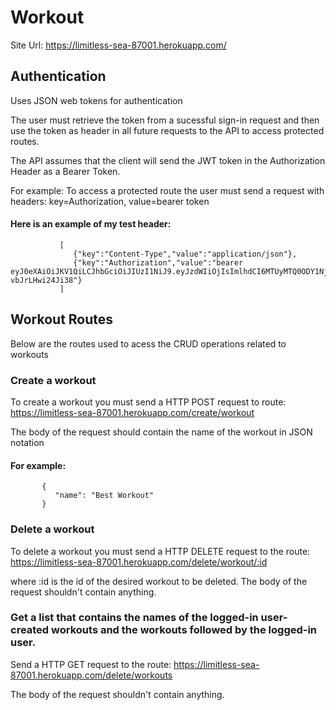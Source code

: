 # Workout

Site Url: https://limitless-sea-87001.herokuapp.com/


## Authentication
Uses JSON web tokens for authentication 

The user must retrieve the token from a sucessful sign-in request and then use the token as header in all future requests
to the API to access protected routes.

The API assumes that the client will send the JWT token in the Authorization Header as a Bearer Token.

For example: To access a protected route the user must send a request with headers: 
  key=Authorization, value=bearer token
  
#### Here is an example of my test header:
               [
                  {"key":"Content-Type","value":"application/json"}, 
                  {"key":"Authorization","value":"bearer   eyJ0eXAiOiJKV1QiLCJhbGciOiJIUzI1NiJ9.eyJzdWIiOjIsImlhdCI6MTUyMTQ0ODY1NjAwMX0.GxLzq3IdU52wkKl6DDtwQpgdPkBO-vbJrLHwi24Ji38"} 
               ]

## Workout Routes

Below are the routes used to acess the CRUD operations related to workouts

### Create a workout

To create a workout you must send a HTTP POST request to route: https://limitless-sea-87001.herokuapp.com/create/workout

The body of the request should contain the name of the workout in JSON notation
#### For example:
           {
              "name": "Best Workout"
           }

### Delete a workout

To delete a workout you must send a HTTP DELETE request to the route: https://limitless-sea-87001.herokuapp.com/delete/workout/:id

where :id is the id of the desired workout to be deleted. The body of the request shouldn't contain anything.

### Get a list that contains the names of the logged-in user-created workouts and the workouts followed by the logged-in user.

Send a HTTP GET request to the route: https://limitless-sea-87001.herokuapp.com/delete/workouts

The body of the request shouldn't contain anything.


